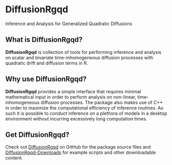 
# DiffusionRgqd
Inference and Analysis for Generalized Quadratic Diffusions

## What is DiffusionRgqd?
__DiffusionRgqd__ is collection of tools for performing inference and analysis on scalar and bivariate time-inhomogeneous diffusion processes with quadratic drift and diffusion terms in R.

## Why use DiffusionRgqd?
__DiffusionRgqd__ provides a simple interface that requires minimal mathematical input in order to perform analysis on non-linear, time-inhomogeneous diffusion processes. The package also makes use of C++ in order to maximize the computational efficiency of inference routines. As such it is possible to conduct inference on a plethora of models in a desktop environment without incurring excessively long computation times.

## Get DiffusionRgqd?
Check out [DiffusionRgqd](https://github.com/eta21/DiffusionRgqd) on GitHub for the package source files and [DiffusionRgqd-Downloads](https://github.com/eta21/DiffusionRgqd-Downloads) for example scripts and other downloadable content.

